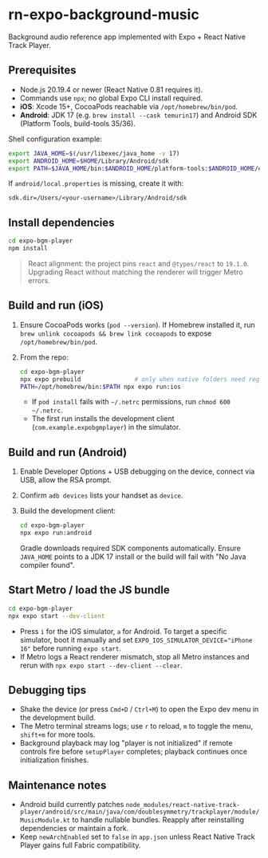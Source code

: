 # rn-expo-background-music

Background audio reference app implemented with Expo + React Native Track Player.

## Prerequisites

- Node.js 20.19.4 or newer (React Native 0.81 requires it).
- Commands use `npx`; no global Expo CLI install required.
- **iOS**: Xcode 15+, CocoaPods reachable via `/opt/homebrew/bin/pod`.
- **Android**: JDK 17 (e.g. `brew install --cask temurin17`) and Android SDK (Platform Tools, build-tools 35/36).

Shell configuration example:

```bash
export JAVA_HOME=$(/usr/libexec/java_home -v 17)
export ANDROID_HOME=$HOME/Library/Android/sdk
export PATH=$JAVA_HOME/bin:$ANDROID_HOME/platform-tools:$ANDROID_HOME/emulator:$PATH
```

If `android/local.properties` is missing, create it with:

```
sdk.dir=/Users/<your-username>/Library/Android/sdk
```

## Install dependencies

```bash
cd expo-bgm-player
npm install
```

> React alignment: the project pins `react` and `@types/react` to `19.1.0`. Upgrading React without matching the renderer will trigger Metro errors.

## Build and run (iOS)

1. Ensure CocoaPods works (`pod --version`). If Homebrew installed it, run `brew unlink cocoapods && brew link cocoapods` to expose `/opt/homebrew/bin/pod`.
2. From the repo:

   ```bash
   cd expo-bgm-player
   npx expo prebuild               # only when native folders need regeneration
   PATH=/opt/homebrew/bin:$PATH npx expo run:ios
   ```

   - If `pod install` fails with `~/.netrc` permissions, run `chmod 600 ~/.netrc`.
   - The first run installs the development client (`com.example.expobgmplayer`) in the simulator.

## Build and run (Android)

1. Enable Developer Options + USB debugging on the device, connect via USB, allow the RSA prompt.
2. Confirm `adb devices` lists your handset as `device`.
3. Build the development client:

   ```bash
   cd expo-bgm-player
   npx expo run:android
   ```

   Gradle downloads required SDK components automatically. Ensure `JAVA_HOME` points to a JDK 17 install or the build will fail with "No Java compiler found".

## Start Metro / load the JS bundle

```bash
cd expo-bgm-player
npx expo start --dev-client
```

- Press `i` for the iOS simulator, `a` for Android. To target a specific simulator, boot it manually and set `EXPO_IOS_SIMULATOR_DEVICE="iPhone 16"` before running `expo start`.
- If Metro logs a React renderer mismatch, stop all Metro instances and rerun with `npx expo start --dev-client --clear`.

## Debugging tips

- Shake the device (or press `Cmd+D` / `Ctrl+M`) to open the Expo dev menu in the development build.
- The Metro terminal streams logs; use `r` to reload, `m` to toggle the menu, `shift+m` for more tools.
- Background playback may log "player is not initialized" if remote controls fire before `setupPlayer` completes; playback continues once initialization finishes.

## Maintenance notes

- Android build currently patches `node_modules/react-native-track-player/android/src/main/java/com/doublesymmetry/trackplayer/module/MusicModule.kt` to handle nullable bundles. Reapply after reinstalling dependencies or maintain a fork.
- Keep `newArchEnabled` set to `false` in `app.json` unless React Native Track Player gains full Fabric compatibility.
